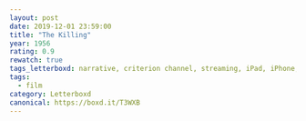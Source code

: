 ```yaml
---
layout: post 
date: 2019-12-01 23:59:00
title: "The Killing"
year: 1956
rating: 0.9
rewatch: true
tags_letterboxd: narrative, criterion channel, streaming, iPad, iPhone, philadelphia, Leah
tags:
  - film
category: Letterboxd
canonical: https://boxd.it/T3WXB
---
```

